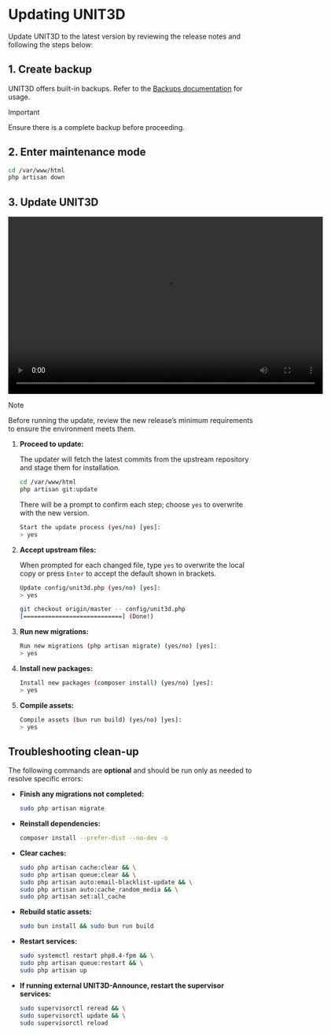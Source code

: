 # Updating UNIT3D

Update UNIT3D to the latest version by reviewing the release notes and following the steps below:

## 1. Create backup

UNIT3D offers built-in backups. Refer to the [Backups documentation](/book/src/backups.md) for usage.

> [!IMPORTANT]
> Ensure there is a complete backup before proceeding.

## 2. Enter maintenance mode

```bash
cd /var/www/html
php artisan down
```

## 3. Update UNIT3D

<video controls width="640" height="360">
  <source src="/book/assets/update_unit3d.webm" type="video/webm">
  Your browser does not support the video tag.
</video>

> [!NOTE]
> Before running the update, review the new release’s minimum requirements to ensure the environment meets them.

1. **Proceed to update:**

   The updater will fetch the latest commits from the upstream repository and stage them for installation.

   ```bash
   cd /var/www/html
   php artisan git:update
   ```

   There will be a prompt to confirm each step; choose `yes` to overwrite with the new version.

   ```bash
   Start the update process (yes/no) [yes]:
   > yes
   ```

2. **Accept upstream files:**

   When prompted for each changed file, type `yes` to overwrite the local copy or press `Enter` to accept the default shown in brackets.

   ```bash
   Update config/unit3d.php (yes/no) [yes]:
   > yes

   git checkout origin/master -- config/unit3d.php
   [============================] (Done!)
   ```

3. **Run new migrations:**

   ```bash
   Run new migrations (php artisan migrate) (yes/no) [yes]:
   > yes
   ```

4. **Install new packages:**

   ```bash
   Install new packages (composer install) (yes/no) [yes]:
   > yes
   ```

5. **Compile assets:**

   ```bash
   Compile assets (bun run build) (yes/no) [yes]:
   > yes
   ```

## Troubleshooting clean-up

The following commands are **optional** and should be run only as needed to resolve specific errors:

- **Finish any migrations not completed:**

    ```sh
    sudo php artisan migrate
    ```

- **Reinstall dependencies:**

    ```sh
    composer install --prefer-dist --no-dev -o
    ```

- **Clear caches:**

    ```sh
    sudo php artisan cache:clear && \
    sudo php artisan queue:clear && \
    sudo php artisan auto:email-blacklist-update && \
    sudo php artisan auto:cache_random_media && \
    sudo php artisan set:all_cache
    ```

- **Rebuild static assets:**

    ```sh
    sudo bun install && sudo bun run build
    ```

- **Restart services:**

    ```sh
    sudo systemctl restart php8.4-fpm && \
    sudo php artisan queue:restart && \
    sudo php artisan up
    ```

- **If running external UNIT3D-Announce, restart the supervisor services:**

    ```sh
    sudo supervisorctl reread && \
    sudo supervisorctl update && \
    sudo supervisorctl reload
    ```